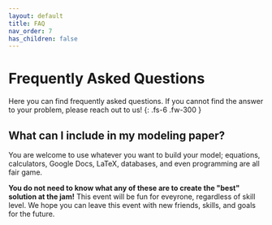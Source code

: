 ```yaml
---
layout: default
title: FAQ
nav_order: 7
has_children: false
---
```


# Frequently Asked Questions

Here you can find frequently asked questions. If you cannot find the answer to your problem, please reach out to us!
{: .fs-6 .fw-300 }

## What can I include in my modeling paper? 
 
You are welcome to use whatever you want to build your model; equations, calculators, Google Docs, LaTeX, databases, and even programming are all fair game. 


<b>You do not need to know what any of these are to create the "best" solution at the jam!</b> This event will be fun for eveyrone, regardless of skill level. We hope you can leave this event with new friends, skills, and goals for the future.
